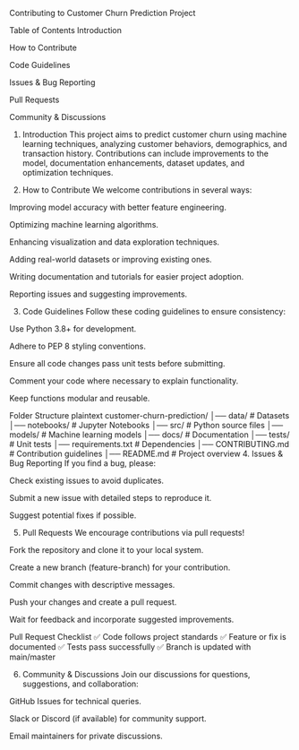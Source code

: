 Contributing to Customer Churn Prediction Project

Table of Contents
Introduction

How to Contribute

Code Guidelines

Issues & Bug Reporting

Pull Requests

Community & Discussions

1. Introduction
This project aims to predict customer churn using machine learning techniques, analyzing customer behaviors, demographics, and transaction history. Contributions can include improvements to the model, documentation enhancements, dataset updates, and optimization techniques.

2. How to Contribute
We welcome contributions in several ways:

Improving model accuracy with better feature engineering.

Optimizing machine learning algorithms.

Enhancing visualization and data exploration techniques.

Adding real-world datasets or improving existing ones.

Writing documentation and tutorials for easier project adoption.

Reporting issues and suggesting improvements.

3. Code Guidelines
Follow these coding guidelines to ensure consistency:

Use Python 3.8+ for development.

Adhere to PEP 8 styling conventions.

Ensure all code changes pass unit tests before submitting.

Comment your code where necessary to explain functionality.

Keep functions modular and reusable.

Folder Structure
plaintext
customer-churn-prediction/
│── data/                # Datasets
│── notebooks/           # Jupyter Notebooks
│── src/                 # Python source files
│── models/              # Machine learning models
│── docs/                # Documentation
│── tests/               # Unit tests
│── requirements.txt     # Dependencies
│── CONTRIBUTING.md      # Contribution guidelines
│── README.md            # Project overview
4. Issues & Bug Reporting
If you find a bug, please:

Check existing issues to avoid duplicates.

Submit a new issue with detailed steps to reproduce it.

Suggest potential fixes if possible.

5. Pull Requests
We encourage contributions via pull requests!

Fork the repository and clone it to your local system.

Create a new branch (feature-branch) for your contribution.

Commit changes with descriptive messages.

Push your changes and create a pull request.

Wait for feedback and incorporate suggested improvements.

Pull Request Checklist
✅ Code follows project standards ✅ Feature or fix is documented ✅ Tests pass successfully ✅ Branch is updated with main/master

6. Community & Discussions
Join our discussions for questions, suggestions, and collaboration:

GitHub Issues for technical queries.

Slack or Discord (if available) for community support.

Email maintainers for private discussions.
